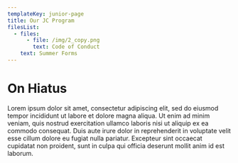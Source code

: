 ```yaml
---
templateKey: junior-page
title: Our JC Program
filesList:
  - files:
      - file: /img/2_copy.png
        text: Code of Conduct
    text: Summer Forms
---
```

# On Hiatus

Lorem ipsum dolor sit amet, consectetur adipiscing elit, sed do eiusmod tempor incididunt ut labore et dolore magna aliqua. Ut enim ad minim veniam, quis nostrud exercitation ullamco laboris nisi ut aliquip ex ea commodo consequat. Duis aute irure dolor in reprehenderit in voluptate velit esse cillum dolore eu fugiat nulla pariatur. Excepteur sint occaecat cupidatat non proident, sunt in culpa qui officia deserunt mollit anim id est laborum.